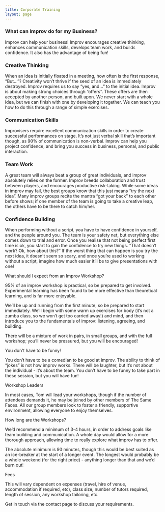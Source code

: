 ```yaml
---
title: Corporate Training
layout: page
---
```



### What can Improv do for my Business?

Improv can help your business! Improv encourages creative thinking, enhances communication skills, develops team work, and builds confidence. 
It also has the advantage of being fun!

### Creative Thinking

When an idea is initially floated in a meeting, how often is the first response, “But...”? Creativity won’t thrive if the seed of an idea is immediately destroyed. Improv requires us to say “yes, and...” to the initial idea. 
Improv is about making strong choices through “offers”. These offers are then accepted by another person, and built upon. We never start with a whole idea, but we can finish with one by developing it together. We can teach you how to do this through a range of simple exercises.

### Communication Skills

Improvisers require excellent communication skills in order to create successful performances on stage. It’s not just verbal skill that’s important though, as 90% of communication is non-verbal. Improv can help you project confidence, and bring you success in business, personal, and public interaction.

### Team Work

A great team will always beat a group of great individuals, and improv absolutely relies on the former. 
Improv breeds collaboration and trust between players, and encourages productive risk-taking. While some ideas in improv may fail, the best groups know that this just means “try the next idea”. Many improv groups recite the mantra “got your back” to each other before shows; if one member of the team is going to take a creative leap, the others have to be there to catch him/her.

### Confidence Building

When performing without a script, you have to have confidence in yourself, and the people around you. The team is your safety net, but everything else comes down to trial and error. 
Once you realise that not being perfect first time is ok, you start to gain the confidence to try new things. “That doesn’t work? Ok, how about this?” 
If the worst thing that can happen is you try the next idea, it doesn’t seem so scary, and once you’re used to working without a script, imagine how much easier it’ll be to give presentations with one!

What should I expect from an Improv Workshop?

95% of an improv workshop is practical, so be prepared to get involved. Experimental learning has been found to be more effective than theoretical learning, and is far more enjoyable.

We’ll be up and running from the first minute, so be prepared to start immediately. We’ll begin with some warm up exercises for body (it’s not a zumba class, so we won’t get too carried away!) and mind, and then introduce you to the fundamentals of improv: listening, agreeing, and building.

There will be a mixture of work in pairs, in small groups, and with the full workshop; you’ll never be pressured, but you will be encouraged!

You don't have to be funny!

You don’t have to be a comedian to be good at improv. The ability to think of “jokes” is not how improv works. There will be laughter, but it’s not about the individual - it’s about the team. You don’t have to be funny to take part in these session, but you will have fun!

Workshop Leaders

In most cases, Tom will lead your workshops, though if the number of attendees demands it, he may be joined by other members of The Same Faces. 
All our group members look to foster a friendly, supportive environment, allowing everyone to enjoy themselves.

How long are the Workshops?

We’d recommend a minimum of 3-4 hours, in order to address goals like team building and communication. A whole day would allow for a more thorough approach, allowing time to really explore what improv has to offer.

The absolute minimum is 90 minutes, though this would be best suited as an ice-breaker at the start of a longer event. The longest would probably be a whole weekend (for the right price) - anything longer than that and we’d burn out!

Fees

This will vary dependent on expenses (travel, hire of venue, accommodation if required, etc), class size, number of tutors required, length of session, any workshop tailoring, etc.

Get in touch via the contact page to discuss your requirements.

